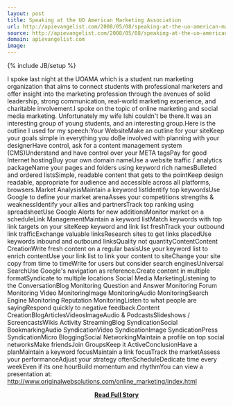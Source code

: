 ```yaml
---
layout: post
title: Speaking at the UO American Marketing Association
url: http://apievangelist.com/2008/05/08/speaking-at-the-uo-american-marketing-association/
source: http://apievangelist.com/2008/05/08/speaking-at-the-uo-american-marketing-association/
domain: apievangelist.com
image: 
---
```

{% include JB/setup %}<p>I spoke last night at the UOAMA which is a student run marketing organization that aims to connect students with professional marketers and offer insight into the marketing profession through the avenues of solid leadership, strong communication, real-world marketing experience, and charitable involvement.I spoke on the topic of online marketing and social media marketing.  Unfortunately my wife Ishi couldn't be there.It was an interesting group of young students, and an interesting group.Here is the outline I used for my speech:Your WebsiteMake an outline for your siteKeep your goals simple in everything you doBe involved with planning with your designerHave control, ask for a content management system (CMS)Understand and have control over your META tagsPay for good Internet hostingBuy your own domain nameUse a website traffic / analytics packageName your pages and folders using keyword rich namesBulleted and ordered listsSimple, readable content that gets to the pointKeep design readable, appropriate for audience and accessible across all platforms, browsers.Market AnalysisMaintain a keyword listIdentify top keywordsUse Google to define your market arenaAsses your competitions strengths &amp; weaknessIdentify your allies and partnersTrack top ranking using spreadsheetUse Google Alerts for new additionsMonitor market on a scheduleLink ManagementMaintain a keyword listMatch keywords with top link targets on your siteKeep keyword and link list freshTrack your outbound link trafficExchange valuable linksResearch sites to get links placedUse keywords inbound and outbound linksQuality not quantityContentContent CreationWrite fresh content on a regular basisUse your keyword list to enrich contentUse your link list to link your content to siteChange your site copy from time to timeWrite for users but consider search enginesUniversal SearchUse Google's navigation as reference.Create content in multiple formatSyndicate to multiple locations Social Media MarketingListening to the ConversationBlog Monitoring Question and Answer Monitoring Forum Monitoring Video MonitoringImage MonitoringAudio MonitoringSearch Engine Monitoring Reputation MonitoringListen to what people are sayingRespond quickly to negative feedback.Content CreationBlogArticlesVideosImageAudio &amp; PodcastsSlideshows / ScreencastsWikis Activity StreamingBlog SyndicationSocial BookmarkingAudio SyndicationVideo SyndicationImage SyndicationPress SyndicationMicro BloggingSocial NetworkingMaintain a profile on top social networksMake friendsJoin GroupsKeep it ActiveConclusionHave a planMaintain a keyword focusMaintain a link focusTrack the marketAssess your performanceAdjust your strategy oftenScheduleDedicate time every weekEven if its one hourBuild momentum and rhythmYou can view a presentation at: http://www.originalwebsolutions.com/online_marketing/index.html</p>
<center><p><a href="http://apievangelist.com/2008/05/08/speaking-at-the-uo-american-marketing-association/" style='padding:25px; font-sze:18px; font-weight: bold;'>Read Full Story</a></p></center>
